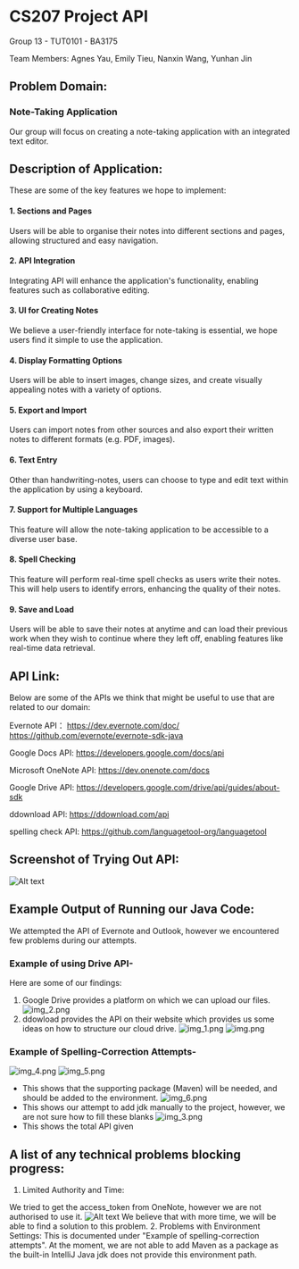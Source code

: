 # CS207 Project API
Group 13 - TUT0101 - BA3175

Team Members: Agnes Yau, Emily Tieu, Nanxin Wang, Yunhan Jin

## Problem Domain:
### Note-Taking Application
Our group will focus on creating a note-taking application with an integrated text editor.

## Description of Application:
These are some of the key features we hope to implement:

#### 1. Sections and Pages
Users will be able to organise their notes into different sections and pages, allowing structured and easy navigation.
#### 2. API Integration
Integrating API will enhance the application's functionality, enabling features such as collaborative editing.
#### 3. UI for Creating Notes
We believe a user-friendly interface for note-taking is essential, we hope users find it simple to use the application.
#### 4. Display Formatting Options
Users will be able to insert images, change sizes, and create visually appealing notes with a variety of options.
#### 5. Export and Import
Users can import notes from other sources and also export their written notes to different formats (e.g. PDF, images).
#### 6. Text Entry
Other than handwriting-notes, users can choose to type and edit text within the application by using a keyboard.
#### 7. Support for Multiple Languages
This feature will allow the note-taking application to be accessible to a diverse user base.
#### 8. Spell Checking
This feature will perform real-time spell checks as users write their notes. This will help users to identify errors, enhancing the quality of their notes.
#### 9. Save and Load
Users will be able to save their notes at anytime and can load their previous work when they wish to continue where they left off, enabling features like real-time data retrieval.

## API Link:
Below are some of the APIs we think that might be useful to use that are related to our domain:

Evernote API：
https://dev.evernote.com/doc/
https://github.com/evernote/evernote-sdk-java 

Google Docs API:
https://developers.google.com/docs/api 

Microsoft OneNote API:
https://dev.onenote.com/docs 

Google Drive API:
https://developers.google.com/drive/api/guides/about-sdk

ddownload API:
https://ddownload.com/api 

spelling check API:
https://github.com/languagetool-org/languagetool

## Screenshot of Trying Out API:
![Alt text](graph/image.png)

## Example Output of Running our Java Code:
We attempted the API of Evernote and Outlook, however we encountered few problems during our attempts. 

### Example of using Drive API-
Here are some of our findings:
1. Google Drive provides a platform on which we can upload our files.
![img_2.png](graph/img_2.png) 
2. ddowload provides the API on their website which provides us some ideas on how to structure our cloud drive.
![img_1.png](graph/img_1.png)
![img.png](graph/img.png)
### Example of Spelling-Correction Attempts-
![img_4.png](graph/img_4.png)
![img_5.png](graph/img_5.png)
* This shows that the supporting package (Maven) will be needed, and should be added to the environment. 
![img_6.png](graph/img_6.png)
* This shows our attempt to add jdk manually to the project, however, we are not sure how to fill these blanks
![img_3.png](graph/img_3.png)
* This shows the total API given

## A list of any technical problems blocking progress:
1. Limited Authority and Time:

We tried to get the access_token from OneNote, however we are not authorised to use it. 
![Alt text](graph/image-1.png)
We believe that with more time, we will be able to find a solution to this problem.
2. Problems with Environment Settings: This is documented under "Example of spelling-correction attempts".
At the moment, we are not able to add Maven as a package as the built-in IntelliJ Java jdk does not provide this environment path.

